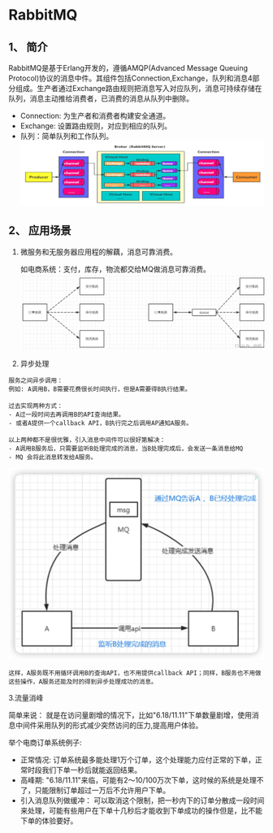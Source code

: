 # RabbitMQ

## 1、 简介

RabbitMQ是基于Erlang开发的，遵循AMQP(Advanced Message Queuing Protocol)协议的消息中件。其组件包括Connection,Exchange，队列和消息4部分组成。生产者通过Exchange路由规则把消息写入对应队列，消息可持续存储在队列，消息主动推给消费者，已消费的消息从队列中删除。

* Connection: 为生产者和消费者构建安全通道。
* Exchange: 设置路由规则，对应到相应的队列。
* 队列：简单队列和工作队列。
  ![RabbitMQ架构](./img/1.1-0.png "RabbitMQ架构")

## 2、 应用场景

  1. 微服务和无服务器应用程的解藕，消息可靠消费。

     如电商系统：支付，库存，物流都交给MQ做消息可靠消费。
    ![RabbitMQ架构](./img/1.2-0.png "RabbitMQ架构")

  2. 异步处理

    服务之间异步调用：
    例如: A调用B，B需要花费很长时间执行，但是A需要得B执行结果。

    过去实现两种方式：
    - A过一段时间去再调用B的API查询结果。
    - 或者A提供一个callback API，B执行完之后调用AP通知A服务。
  
    以上两种都不是很优雅，引入消息中间件可以很好第解决：
    - A调用B服务后，只需要监听B处理完成的消息，当B处理完成后，会发送一条消息给MQ
    - MQ 会将此消息转发给A服务。
   ![RabbitMQ架构](./img/1.2-2.png "RabbitMQ架构")

    这样，A服务既不用循环调用B的查询API，也不用提供callback API；同样，B服务也不用做这些操作，A服务还能及时的得到异步处理成功的消息。

  3.流量消峰

  简单来说： 就是在访问量剧增的情况下，比如"6.18/11.11"下单数量剧增，使用消息中间件采用队列的形式减少突然访问的压力,提高用户体验。

  举个电商订单系统例子:

* 正常情况: 订单系统最多能处理1万个订单，这个处理能力应付正常的下单，正常时段我们下单一秒后就能返回结果。
* 高峰期:  "6.18/11.11"来临，可能有2～10/100万次下单，这时候的系统是处理不了，只能限制订单超过一万后不允许用户下单。
* 引入消息队列做缓冲： 可以取消这个限制，把一秒内下的订单分散成一段时间来处理，可能有些用户在下单十几秒后才能收到下单成功的操作但是，比不能下单的体验要好。
